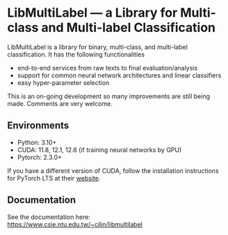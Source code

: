 # LibMultiLabel — a Library for Multi-class and Multi-label Classification

LibMultiLabel is a library for binary, multi-class, and multi-label classification. It has the following functionalities

- end-to-end services from raw texts to final evaluation/analysis
- support for common neural network architectures and linear classifiers
- easy hyper-parameter selection

This is an on-going development so many improvements are still being made. Comments are very welcome.

## Environments
- Python: 3.10+
- CUDA: 11.8, 12.1, 12.6 (if training neural networks by GPU)
- Pytorch: 2.3.0+

If you have a different version of CUDA, follow the installation instructions for PyTorch LTS at their [website](https://pytorch.org/).

## Documentation
See the documentation here: https://www.csie.ntu.edu.tw/~cjlin/libmultilabel
